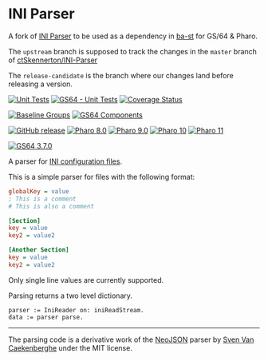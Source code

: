 # INI Parser

A fork of [INI Parser](https://github.com/ctSkennerton/INI-Parser) to be used as
a dependency in [ba-st](https://github.com/ba-st) for GS/64 & Pharo.

The `upstream` branch is supposed to track the changes in the `master` branch of [ctSkennerton/INI-Parser](https://github.com/ctSkennerton/INI-Parser)

The `release-candidate` is the branch where our changes land before releasing a version.

[![Unit Tests](https://github.com/ba-st-dependencies/INI-Parser/actions/workflows/unit-tests.yml/badge.svg)](https://github.com/ba-st-dependencies/INI-Parser/actions/workflows/unit-tests.yml/badge.svg)
[![GS64 - Unit Tests](https://github.com/ba-st-dependencies/INI-Parser/actions/workflows/unit-tests-gs64.yml/badge.svg)](https://github.com/ba-st-dependencies/INI-Parser/actions/workflows/unit-tests-gs64.yml)
[![Coverage Status](https://codecov.io/github/ba-st-dependencies/INI-Parser/coverage.svg?branch=release-candidate)](https://codecov.io/gh/ba-st-dependencies/INI-Parser/branch/release-candidate)

[![Baseline Groups](https://github.com/ba-st-dependencies/INI-Parser/actions/workflows/loading-groups.yml/badge.svg)](https://github.com/ba-st-dependencies/INI-Parser/actions/workflows/loading-groups.yml)
[![GS64 Components](https://github.com/ba-st-dependencies/INI-Parser/actions/workflows/loading-gs64-components.yml/badge.svg)](https://github.com/ba-st-dependencies/INI-Parser/actions/workflows/loading-gs64-components.yml)

[![GitHub release](https://img.shields.io/github/release/ba-st-dependencies/INI-Parser.svg)](https://github.com/ba-st-dependencies/INI-Parser/releases/latest)
[![Pharo 8.0](https://img.shields.io/badge/Pharo-8.0-informational)](https://pharo.org)
[![Pharo 9.0](https://img.shields.io/badge/Pharo-9.0-informational)](https://pharo.org)
[![Pharo 10](https://img.shields.io/badge/Pharo-10-informational)](https://pharo.org)
[![Pharo 11](https://img.shields.io/badge/Pharo-11-informational)](https://pharo.org)

[![GS64 3.7.0](https://img.shields.io/badge/GS64-3.7.0-informational)](https://gemtalksystems.com/products/gs64/)

A parser for [INI configuration files](https://en.wikipedia.org/wiki/INI_file).

This is a simple parser for files with the following format:

```ini
globalKey = value
; This is a comment
# This is also a comment

[Section]
key = value
key2 = value2

[Another Section]
key = value
key2 = value2
```

Only single line values are currently supported.

Parsing returns a two level dictionary.

```smalltalk
parser := IniReader on: iniReadStream.
data := parser parse.
```

---

The parsing code is a derivative work of the [NeoJSON](https://github.com/svenvc/NeoJSON)
parser by [Sven Van Caekenberghe](https://github.com/svenvc) under the MIT license.
